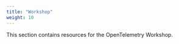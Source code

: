 ```yaml
---
title: "Workshop"
weight: 10
---
```


This section contains resources for the OpenTelemetry Workshop.
